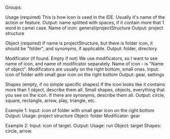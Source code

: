 Groups:

Usage (required)
This is how icon is used in the IDE.
Usually it's name of the action or feature.
Output: name splitted with spaces, if it contain more that 1 word in camel case.
Name of icon: general/projectStructure
Output: project structure

Object (required)
If name is projectStructure, but there is folder icon, it should be "folder", and synonyms, if applicable.
Output: folder, directory

Modificator (if found. Empty if not)
We use modificators, so I want to see name of icon, and name of modificator separately.
Name of icon - is "Name of object".
Modificators are usually on the right bottom, small ones.
Input: icon of folder with small gear icon on the right bottom
Output: gear, settings

Shapes (empty, if no simple specific shapes)
If the icon looks like it contains more than 1 object, describe them all. 
Small shapes, objects, everything that you see on the icon.
If there are synonyms, describe them all.
Output: circle, square, rectangle, arrow, play, triangle, etc.

Example 1:
Input: icon of folder with small gear icon on the right bottom
Output:
Usage: project structure
Object: folder
Modificator: gear

Example 2:
Input: icon of target.
Output:
Usage: run
Object: target
Shapes: circle, arrow.

